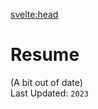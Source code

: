 <svelte:head>

<title>Resume</title>
</svelte:head>

# Resume

<script>
	import * as pdfjs from "pdfjs-dist";
	export async function loadPDF(node, data) {
		pdfjs.GlobalWorkerOptions.workerSrc = `//cdnjs.cloudflare.com/ajax/libs/pdf.js/${pdfjs.version}/pdf.worker.js`
		const loadingTask = pdfjs.getDocument(data.url);
		const pdf = await loadingTask.promise;
		const page = await pdf.getPage(1);
		const scale = 1.15 * (window.innerWidth / 1300);
		const viewport = page.getViewport({ scale });
		const canvas = node;
		const context = canvas.getContext("2d");

		canvas.height = viewport.height;
		canvas.width = viewport.width;

		const renderContext = {
			canvasContext: context,
			viewport: viewport,
		};

		await page.render(renderContext);
	}
</script>

<div class="page-resume">
	(A bit out of date)
	<br />
	Last Updated: <code>2023</code>
	<br />
	<canvas use:loadPDF="{{ url: '/assets/KaiRichardson-Resume.pdf' }}"></canvas>
</div>
